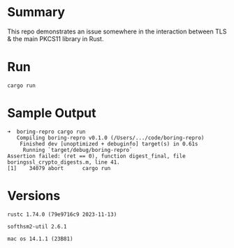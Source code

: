 # Summary
This repo demonstrates an issue somewhere in the interaction
between TLS & the main PKCS11 library in Rust.

# Run
```shell
cargo run
```

# Sample Output
```shell
➜  boring-repro cargo run
   Compiling boring-repro v0.1.0 (/Users/.../code/boring-repro)
    Finished dev [unoptimized + debuginfo] target(s) in 0.61s
     Running `target/debug/boring-repro`
Assertion failed: (ret == 0), function digest_final, file boringssl_crypto_digests.m, line 41.
[1]    34079 abort      cargo run

```

# Versions
`rustc 1.74.0 (79e9716c9 2023-11-13)`

`softhsm2-util 2.6.1`

`mac os 14.1.1 (23B81)`

